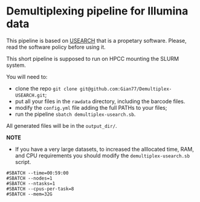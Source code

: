 # Demultiplexing pipeline for Illumina data

This pipeline is based on [USEARCH](https://www.drive5.com/usearch/) that is a propetary software. Please, read the software policy before using it. 

This short pipeline is supposed to run on HPCC mounting the SLURM system.

You will need to:
* clone the repo `git clone git@github.com:Gian77/Demultiplex-USEARCH.git`;
* put all your files in the `rawdata` directory, including the barcode files.
* modify the `config.yml` file adding the full PATHs to your files;
* run the pipeline `sbatch demultiplex-usearch.sb`.

All generated files will be in the `output_dir/`.

__NOTE__
* If you have a very large datasets, to increased the alllocated time, RAM, and CPU requirements you should modify the `demultiplex-usearch.sb` script. 

```
#SBATCH --time=00:59:00
#SBATCH --nodes=1
#SBATCH --ntasks=1
#SBATCH --cpus-per-task=8
#SBATCH --mem=32G
```

